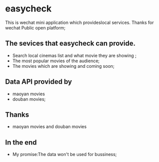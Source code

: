 # easycheck
This is wechat mini application which provideslocal services.
Thanks for wechat Public open platform;

## The sevices that easycheck can provide.
* Search local cinemas list and what movie they are showing ;
* The most popular movies of the audience;
* The movies which are showing and coming soon;
## Data API provided by
* maoyan movies 
* douban movies;
## Thanks
*  maoyan movies and douban movies
## In the end
* My promise:The data won't be used for bussiness;


